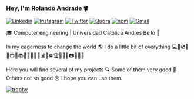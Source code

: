 ### Hey, I'm Rolando Andrade 🍀

[![Linkedin](https://img.shields.io/badge/-LinkedIn-darkBlue?style=flat&logo=Linkedin&logoColor=white)](https://www.linkedin.com/in/rolando-andrade)
[![Instagram](https://img.shields.io/badge/-Instagram-c13584?style=flat&labelColor=c13584&logo=instagram&logoColor=white)](https://www.instagram.com/rolandoandradefernandez/)
[![Twitter](https://img.shields.io/badge/-Twitter-blue?style=flat&logo=Twitter&logoColor=white)](https://www.twitter.com/RolandoAndrade_)
[![Quora](https://img.shields.io/badge/-Quora-red?style=flat&logo=Quora&logoColor=white)](https://www.quora.com/profile/Rolando-Andrade-Fernandez)
[![npm](https://img.shields.io/badge/-npm-white?style=flat&logo=npm&logoColor=white)](https://www.npmjs.com/~rolandoandrade)
[![Gmail](https://img.shields.io/badge/-Gmail-c14438?style=flat&logo=Gmail&logoColor=white)](mailto:rolandoandradefernandez@gmail.com)

🎓 Computer engineering | Universidad Católica Andrés Bello 🔰

In my eagerness to change the world 🌎 I do a little bit of everything  💻📱💿🎥🎵📺🎨📚🎹🔭🔬💊🔮💰🚀⚽🏆🚩💯🗻📷💭📆🐼

Here you will find several of my projects 🔍 Some of them very good 🤩 Others not so good 😢 I hope you can use them.


[![trophy](https://github-profile-trophy.vercel.app/?username=rolandoandrade&theme=onedark&column=7)](https://github.com/ryo-ma/github-profile-trophy)
